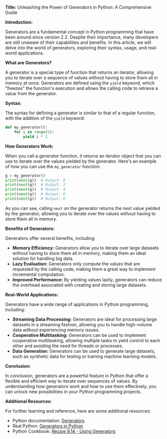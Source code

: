 **Title:** Unleashing the Power of Generators in Python: A Comprehensive Guide

**Introduction:**

Generators are a fundamental concept in Python programming that have been around since version 2.2. Despite their importance, many developers are still unaware of their capabilities and benefits. In this article, we will delve into the world of generators, exploring their syntax, usage, and real-world applications.

**What are Generators?**

A generator is a special type of function that returns an iterator, allowing you to iterate over a sequence of values without having to store them all in memory at once. Generators are defined using the `yield` keyword, which "freezes" the function's execution and allows the calling code to retrieve a value from the generator.

**Syntax:**

The syntax for defining a generator is similar to that of a regular function, with the addition of the `yield` keyword:
```python
def my_generator():
    for i in range(5):
        yield i * 2
```
**How Generators Work:**

When you call a generator function, it returns an iterator object that you can use to iterate over the values yielded by the generator. Here's an example of how you can use the `my_generator` function:
```python
g = my_generator()
print(next(g))  # Output: 0
print(next(g))  # Output: 2
print(next(g))  # Output: 4
print(next(g))  # Output: 6
print(next(g))  # Output: 8
```
As you can see, calling `next` on the generator returns the next value yielded by the generator, allowing you to iterate over the values without having to store them all in memory.

**Benefits of Generators:**

Generators offer several benefits, including:

* **Memory Efficiency:** Generators allow you to iterate over large datasets without having to store them all in memory, making them an ideal solution for handling big data.
* **Lazy Evaluation:** Generators only compute the values that are requested by the calling code, making them a great way to implement incremental computation.
* **Improved Performance:** By yielding values lazily, generators can reduce the overhead associated with creating and storing large datasets.

**Real-World Applications:**

Generators have a wide range of applications in Python programming, including:

* **Streaming Data Processing:** Generators are ideal for processing large datasets in a streaming fashion, allowing you to handle high-volume data without experiencing memory issues.
* **Cooperative Multitasking:** Generators can be used to implement cooperative multitasking, allowing multiple tasks to yield control to each other and avoiding the need for threads or processes.
* **Data Generation:** Generators can be used to generate large datasets, such as synthetic data for testing or training machine learning models.

**Conclusion:**

In conclusion, generators are a powerful feature in Python that offer a flexible and efficient way to iterate over sequences of values. By understanding how generators work and how to use them effectively, you can unlock new possibilities in your Python programming projects.

**Additional Resources:**

For further learning and reference, here are some additional resources:

* Python documentation: [Generators](https://docs.python.org/3/glossary.html#term-generator)
* Real Python: [Generators in Python](https://realpython.com/python-generators/)
* Python Cookbook: [Recipe 9.14 - Using Generators](https://docs.python.org/3/cpython/recipe/recipe9x/recipe-14.html)
